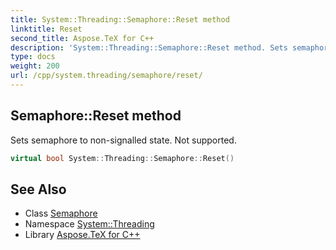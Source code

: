 ```yaml
---
title: System::Threading::Semaphore::Reset method
linktitle: Reset
second_title: Aspose.TeX for C++
description: 'System::Threading::Semaphore::Reset method. Sets semaphore to non-signalled state. Not supported in C++.'
type: docs
weight: 200
url: /cpp/system.threading/semaphore/reset/
---
```

## Semaphore::Reset method


Sets semaphore to non-signalled state. Not supported.

```cpp
virtual bool System::Threading::Semaphore::Reset()
```

## See Also

* Class [Semaphore](../)
* Namespace [System::Threading](../../)
* Library [Aspose.TeX for C++](../../../)
